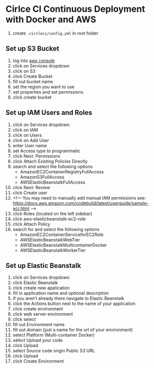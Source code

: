 # Cirlce CI Continuous Deployment with Docker and AWS

1. create `.circleci/config.yml` in root folder

## Set up S3 Bucket

1. log into [aws console](https://console.aws.amazon.com)
1. click on Services dropdown
1. click on S3
1. click Create Bucket
1. fill out bucket name
1. set the region you want to use
1. set properties and set permissions
1. click create bucket

## Set up IAM Users and Roles

1. click on Services dropdown
1. click on IAM
1. click on Users
1. click on Add User
1. enter User name
1. set Access type to programmatic
1. click Next: Permissions
1. click Attach Existing Policies Directly
1. search and select the following options
    * AmazonEC2ContainerRegistryFullAccess
    * AmazonS3FullAccess
    * AWSElasticBeanstalkFullAccess
1. click Next: Review
1. click Create user
1. <!— You may need to manually add manual IAM permissions see: https://docs.aws.amazon.com/codebuild/latest/userguide/sample-ecr.html —>
1. click Roles (located on the left sidebar)
1. click aws-elasticbeanstalk-ec2-role
1. click Attach Policy
1. search for and select the following options
    * AmazonEC2ContainerServiceforEC2Role
    * AWSElasticBeanstalkWebTier
    * AWSElasticBeanstalkMulticontainerDocker
    * AWSElasticBeanstalkWorkerTier

## Set up Elastic Beanstalk

1. click on Services dropdown
1. click Elastic Beanstalk
1. click create new application
1. fill in application name and optional description
1. if you aren’t already there navigate to Elastic Beanstalk
1. click the Actions button next to the name of your application
1. click create environment
1. click web server environment
1. click select
1. fill out Environment name
1. fill out domain (just a name for the url of your environment)
1. select Platform (Multi-container Docker)
1. select Upload your code
1. click Upload
1. select Source code origin Public S3 URL
1. click Upload
1. click Create Environment